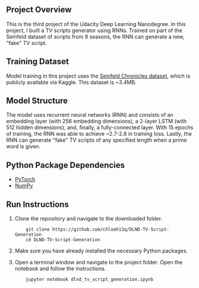 ## Project Overview

This is the third project of the Udacity Deep Learning Nanodegree. In this project, I built a TV scripts generator using RNNs. Trained on part of the Seinfeld 
dataset of scripts from 9 seasons, the RNN can generate a new, "fake" TV script.

## Training Dataset

Model training in this project uses the [Seinfeld Chronicles dataset](https://www.kaggle.com/thec03u5/seinfeld-chronicles#scripts.csv), which is publicly 
available via Kaggle. This dataset is ~3.4MB.

## Model Structure

The model uses recurrent neural networks (RNN) and consists of an embedding layer (with 256 embedding dimensions), a 2-layer LSTM (with 512 hidden dimensions),
and, finally, a fully-connected layer. With 15 epochs of training, the RNN was able to achieve ~2.7-2.8 in training loss. Lastly, the RNN can generate "fake"
TV scripts of any specified length when a prime word is given.

## Python Package Dependencies

* [PyTorch](https://pytorch.org/)
* [NumPy](https://numpy.org/install/)

## Run Instructions

1. Clone the repository and navigate to the downloaded folder.
	
	```	
		git clone https://github.com/chloeh13q/DLND-TV-Script-Generation
		cd DLND-TV-Script-Generation
	```
2. Make sure you have already installed the necessary Python packages.
3. Open a terminal window and navigate to the project folder. Open the notebook and follow the instructions.
	
	```
		jupyter notebook dlnd_tv_script_generation.ipynb
	```
